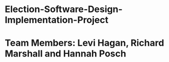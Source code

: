 # Election-Software-Design-Implementation-Project
# Team Members: Levi Hagan, Richard Marshall and Hannah Posch
